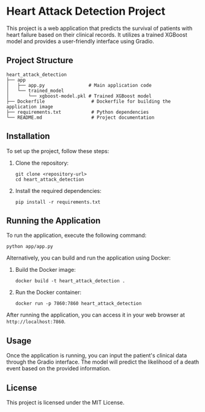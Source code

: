 # Heart Attack Detection Project

This project is a web application that predicts the survival of patients with heart failure based on their clinical records. It utilizes a trained XGBoost model and provides a user-friendly interface using Gradio.

## Project Structure

```
heart_attack_detection
├── app
│   ├── app.py                # Main application code
│   └── trained_model
│       └── xgboost-model.pkl # Trained XGBoost model
├── Dockerfile                 # Dockerfile for building the application image
├── requirements.txt           # Python dependencies
└── README.md                  # Project documentation
```

## Installation

To set up the project, follow these steps:

1. Clone the repository:
   ```
   git clone <repository-url>
   cd heart_attack_detection
   ```

2. Install the required dependencies:
   ```
   pip install -r requirements.txt
   ```

## Running the Application

To run the application, execute the following command:
```
python app/app.py
```

Alternatively, you can build and run the application using Docker:

1. Build the Docker image:
   ```
   docker build -t heart_attack_detection .
   ```

2. Run the Docker container:
   ```
   docker run -p 7860:7860 heart_attack_detection
   ```

After running the application, you can access it in your web browser at `http://localhost:7860`.

## Usage

Once the application is running, you can input the patient's clinical data through the Gradio interface. The model will predict the likelihood of a death event based on the provided information.

## License

This project is licensed under the MIT License.